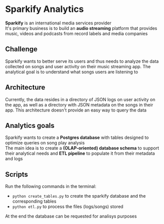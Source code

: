 # Sparkify Analytics 

<b>Sparkify</b> is an international media services provider  
It's primary business is to build an <b>audio streaming</b> platform that provides music, videos and podcasts from record labels and media companies  

## Challenge

Sparkify wants to better serve its users and thus needs to analyze the data collected on songs and user activity on their music streaming app. 
The analytical goal is to understand what songs users are listening to  

## Architecture 

Currently, the data resides in a directory of JSON logs on user activity on the app, as well as a directory with JSON metadata on the songs in their app. 
This architecture doesn't provide an easy way to query the data  

## Analytics goals 

Sparkify wants to create a <b>Postgres database</b> with tables designed to optimize queries on song play analysis  
The main idea is to create a <b>(OLAP-oriented) database schema</b> to support their analytical needs and <b>ETL pipeline</b> to populate it from their metadata and logs  

## Scripts

Run the following commands in the terminal:  
* `python create_tables.py` to create the sparkify database and the corresponding tables
* `python etl.py` to process the files (logs/songs) stored  

At the end the database can be requested for analisys purposes  